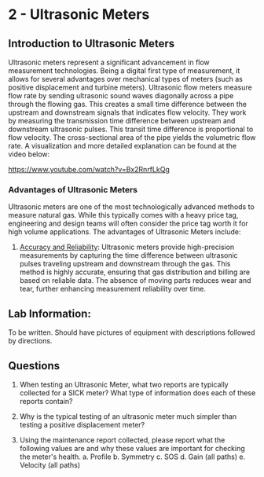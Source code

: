 # 2 - Ultrasonic Meters
## Introduction to Ultrasonic Meters

Ultrasonic meters represent a significant advancement in flow measurement technologies.  Being a digital first type of measurement, it allows for several advantages over mechanical types of meters (such as positive displacement and turbine meters). Ultrasonic flow meters measure flow rate by sending ultrasonic sound waves diagonally across a pipe through the flowing gas. This creates a small time difference between the upstream and downstream signals that indicates flow velocity. They work by measuring the transmission time difference between upstream and downstream ultrasonic pulses. This transit time difference is proportional to flow velocity. The cross-sectional area of the pipe yields the volumetric flow rate.  A visualization and more detailed explanation can be found at the video below:

https://www.youtube.com/watch?v=Bx2RnrfLkQg

### Advantages of Ultrasonic Meters

Ultrasonic meters are one of the most technologically advanced methods to measure natural gas.  While this typically comes with a heavy price tag, engineering and design teams will often consider the price tag worth it for high volume applications.  The advantages of Ultrasonic Meters include: 

1. <ins>Accuracy and Reliability</ins>: Ultrasonic meters provide high-precision measurements by capturing the time difference between ultrasonic pulses traveling upstream and downstream through the gas. This method is highly accurate, ensuring that gas distribution and billing are based on reliable data. The absence of moving parts reduces wear and tear, further enhancing measurement reliability over time.

## Lab Information:
To be written.  Should have pictures of equipment with descriptions followed by directions.

## Questions
1. When testing an Ultrasonic Meter, what two reports are typically collected for a SICK meter? What type of information does each of these reports contain?

2. Why is the typical testing of an ultrasonic meter much simpler than testing a positive displacement meter?

3. Using the maintenance report collected, please report what the following values are and why these values are important for checking the meter's health.
    a. Profile
    b. Symmetry
    c. SOS
    d. Gain (all paths)
    e. Velocity (all paths)